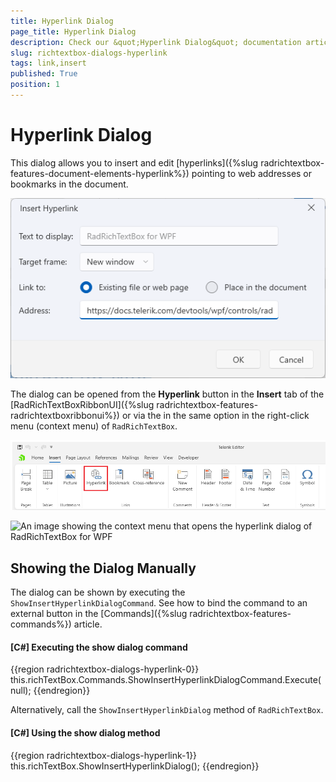 ```yaml
---
title: Hyperlink Dialog
page_title: Hyperlink Dialog
description: Check our &quot;Hyperlink Dialog&quot; documentation article for the RadRichTextBox WPF control.
slug: richtextbox-dialogs-hyperlink
tags: link,insert
published: True
position: 1
---
```


# Hyperlink Dialog

This dialog allows you to insert and edit [hyperlinks]({%slug radrichtextbox-features-document-elements-hyperlink%}) pointing to web addresses or bookmarks in the document.

![An image showing the hyperlink dialog of RadRichTextBox for WPF](images/richtextbox-dialogs-hyperlink-0.png)

The dialog can be opened from the __Hyperlink__ button in the __Insert__ tab of the [RadRichTextBoxRibbonUI]({%slug radrichtextbox-features-radrichtextboxribbonui%}) or via the in the same option in the right-click menu (context menu) of `RadRichTextBox`.

![An image showing the button that opens the hyperlink dialog of RadRichTextBox for WPF](images/richtextbox-dialogs-hyperlink-1.png)

![An image showing the context menu that opens the hyperlink dialog of RadRichTextBox for WPF](images/richtextbox-dialogs-hyperlink-2.png)

## Showing the Dialog Manually

The dialog can be shown by executing the `ShowInsertHyperlinkDialogCommand`. See how to bind the command to an external button in the [Commands]({%slug radrichtextbox-features-commands%}) article.

#### __[C#] Executing the show dialog command__
{{region radrichtextbox-dialogs-hyperlink-0}}
	this.richTextBox.Commands.ShowInsertHyperlinkDialogCommand.Execute(null);
{{endregion}}

Alternatively, call the `ShowInsertHyperlinkDialog` method of `RadRichTextBox`.

#### __[C#] Using the show dialog method__
{{region radrichtextbox-dialogs-hyperlink-1}}
	this.richTextBox.ShowInsertHyperlinkDialog();
{{endregion}}